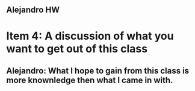 ## Alejandro HW


# Item 4: A discussion of what you want to get out of this class


## Alejandro: What I hope to gain from this class is more knownledge then what I came in with. 